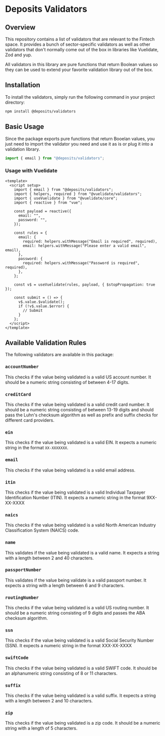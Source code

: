 # Deposits Validators

## Overview

This repository contains a list of validators that are relevant to the Fintech space. It provides a bunch of sector-specific validators as well as other validators that don't normally come out of the box in libraries like Vuelidate, Zod and yup.

All validators in this library are pure functions that return Boolean values so they can be used to extend your favorite validation library out of the box.

## Installation

To install the validators, simply run the following command in your project directory:

```bash
npm install @deposits/validators
```

## Basic Usage

Since the package exports pure functions that return Booelan values, you just need to import the validator you need and use it as is or plug it into a validation library.

```javascript
import { email } from "@deposits/validators";
```

### Usage with Vuelidate

```vue
<template>
  <script setup>
    import { email } from "@deposits/validators";
    import { helpers, required } from "@vuelidate/validators";
    import { useVuelidate } from "@vuelidate/core";
    import { reactive } from "vue";

    const payload = reactive({
      email: "",
      password: "",
    });

    const rules = {
      email: {
        required: helpers.withMessage("Email is required", required),
        email: helpers.withMessage("Please enter a valid email", email),
      },
      password: {
        required: helpers.withMessage("Password is required", required),
      },
    };

    const v$ = useVuelidate(rules, payload, { $stopPropagation: true });

    const submit = () => {
      v$.value.$validate();
      if (!v$.value.$error) {
        // Submit
      }
    };
  </script>
</template>
```

## Available Validation Rules

The following validators are available in this package:

### `accountNumber`

This checks if the value being validated is a valid US account number. It should be a numeric string consisting of between 4-17 digits.

### `creditCard`

This checks if the value being validated is a valid credit card number. It should be a numeric string consisting of between 13-19 digits and should pass the Luhn's checksum algorithm as well as prefix and suffix checks for different card providers.

### `ein`

This checks if the value being validated is a valid EIN. It expects a numeric string in the format `XX-XXXXXXX`.

### `email`

This checks if the value being validated is a valid email address.

### `itin`

This checks if the value being validated is a valid Individual Taxpayer Identification Number (ITIN). It expects a numeric string in the format 9XX-XX-XXXX

### `naics`

This checks if the value being validated is a valid North American Industry Classification System (NAICS) code.

### `name`

This validates if the value being validated is a valid name. It expects a string with a length between 2 and 40 characters.

### `passportNumber`

This validates if the value being validate is a valid passport number. It expects a string with a length between 6 and 9 characters.

### `routingNumber`

This checks if the value being validated is a valid US routing number. It should be a numeric string consisting of 9 digits and passes the ABA checksum algorithm.

### `ssn`

This checks if the value being validated is a valid Social Security Number (SSN). It expects a numeric string in the format XXX-XX-XXXX

### `swiftCode`

This checks if the value being validated is a valid SWIFT code. It should be an alphanumeric string consisting of 8 or 11 characters.

### `suffix`

This checks if the value being validated is a valid suffix. It expects a string with a length between 2 and 10 characters.

### `zip`

This checks if the value being validated is a zip code. It should be a numeric string with a length of 5 characters.
